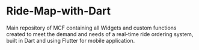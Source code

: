 # Ride-Map-with-Dart
Main repository of MCF containing all Widgets and custom functions created to meet the demand and needs of a real-time ride ordering system, built in Dart and using Flutter for mobile application.
